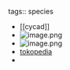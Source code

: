 tags:: species

- [[cycad]]
- ![image.png](https://peach-geographical-bat-397.mypinata.cloud/ipfs/QmW4X56yL6yXFuL1L1gbsksKfVWEbx4DKmdDREBLGuSsCC)
- ![image.png](https://peach-geographical-bat-397.mypinata.cloud/ipfs/QmRGgPUPUqJ3dc1EUsRQtQ5mYRjdPEL6iCUViV5BTXYAS4)
- [tokopedia](https://www.tokopedia.com/camilan-bayi/tanaman-dioon-mejiae-18-cm-enchepalarthos-cycad-sikas?extParam=ivf%3Dfalse%26src%3Dsearch)
-